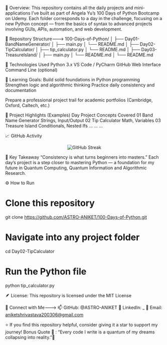 🌟 Overview:
This repository contains all the daily projects and mini-applications I’ve built as part of Angela Yu’s 100 Days of Python Bootcamp on Udemy.
Each folder corresponds to a day in the challenge, focusing on a new Python concept — from the basics of syntax to advanced projects involving GUIs, APIs, automation, and web development.

📂 Repository Structure--->
100-Days-of-Python/
│
├── Day01-BandNameGenerator/
│   ├── main.py
│   └── README.md
│
├── Day02-TipCalculator/
│   ├── tip_calculator.py
│   └── README.md
│
├── Day03-TreasureIsland/
│   ├── main.py
│   └── README.md
│
└── README.md

🚀 Technologies Used
Python 3.x
VS Code / PyCharm
GitHub Web Interface
Command Line (optional)

🎯 Learning Goals:
Build solid foundations in Python programming
Strengthen logic and algorithmic thinking
Practice daily consistency and documentation

Prepare a professional project trail for academic portfolios (Cambridge, Oxford, Caltech, etc.)

🧩 Project Highlights (Examples)
Day	Project	Concepts Covered
01	Band Name Generator	Strings, Input/Output
02	Tip Calculator	Math, Variables
03	Treasure Island	Conditionals, Nested Ifs
…	…	…

📈 GitHub Activity
<p align="center"> <img src="https://github-readme-streak-stats.herokuapp.com/?user=ASTRO-ANIKET&theme=tokyonight" alt="GitHub Streak"/> </p>
🧠 Key Takeaway
“Consistency is what turns beginners into masters.”
Each day’s project is a step closer to mastering Python — a foundation for my future in Quantum Computing, Quantum Information and Algorithmic Research.

⚙️ How to Run
# Clone this repository
git clone https://github.com/ASTRO-ANIKET/100-Days-of-Python.git

# Navigate into any project folder
cd Day02-TipCalculator

# Run the Python file
python tip_calculator.py

🪶 License: This repository is licensed under the MIT License

💬 Connect with Me--->
📫 GitHub: @ASTRO-ANIKET
💼 LinkedIn: _
📧 Email: aniketshrivastava200306@gmail.com

⭐ If you find this repository helpful, consider giving it a star to support my journey!
Bonus Quote 🌌 : “Every code I write is a quantum of my dreams collapsing into reality.”🌠


